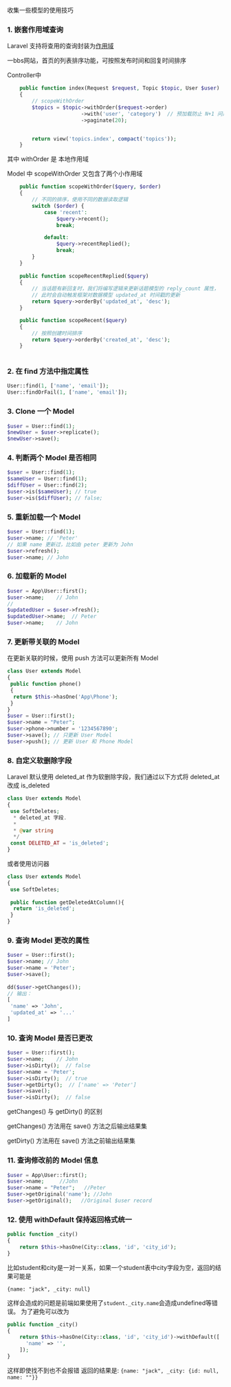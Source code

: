 收集一些模型的使用技巧


### 1. 嵌套作用域查询

Laravel 支持将查用的查询封装为[作用域](https://learnku.com/docs/laravel/6.x/eloquent/5176#local-scopes)

一bbs网站，首页的列表排序功能，可按照发布时间和回复时间排序

Controller中
```php
    public function index(Request $request, Topic $topic, User $user)
    {
        // scopeWithOrder
        $topics = $topic->withOrder($request->order)
                        ->with('user', 'category')  // 预加载防止 N+1 问题
                        ->paginate(20);


        return view('topics.index', compact('topics'));
    }
```
其中 withOrder 是 本地作用域

Model 中 scopeWithOrder 又包含了两个小作用域
```php
    public function scopeWithOrder($query, $order)
    {
        // 不同的排序，使用不同的数据读取逻辑
        switch ($order) {
            case 'recent':
                $query->recent();
                break;

            default:
                $query->recentReplied();
                break;
        }
    }
    
    public function scopeRecentReplied($query)
    {
        // 当话题有新回复时，我们将编写逻辑来更新话题模型的 reply_count 属性，
        // 此时会自动触发框架对数据模型 updated_at 时间戳的更新
        return $query->orderBy('updated_at', 'desc');
    }

    public function scopeRecent($query)
    {
        // 按照创建时间排序
        return $query->orderBy('created_at', 'desc');
    }
    
```

### 2. 在 find 方法中指定属性

```php
User::find(1, ['name', 'email']);
User::findOrFail(1, ['name', 'email']);
```

### 3. Clone 一个 Model

```php
$user = User::find(1);
$newUser = $user->replicate();
$newUser->save();
```

### 4. 判断两个 Model 是否相同

```php
$user = User::find(1);
$sameUser = User::find(1);
$diffUser = User::find(2);
$user->is($sameUser); // true
$user->is($diffUser); // false;
```

### 5. 重新加载一个 Model

```php
$user = User::find(1);
$user->name; // 'Peter'
// 如果 name 更新过，比如由 peter 更新为 John
$user->refresh();
$user->name; // John
```

### 6. 加载新的 Model

```php
$user = App\User::first();
$user->name;    // John
//
$updatedUser = $user->fresh(); 
$updatedUser->name;  // Peter
$user->name;    // John
```

### 7. 更新带关联的 Model

在更新关联的时候，使用 push 方法可以更新所有 Model

```php
class User extends Model
{
 public function phone()
 {
  return $this->hasOne('App\Phone');
 }
}
$user = User::first();
$user->name = "Peter";
$user->phone->number = '1234567890';
$user->save(); // 只更新 User Model
$user->push(); // 更新 User 和 Phone Model
```
 
 
### 8. 自定义软删除字段

Laravel 默认使用 deleted_at 作为软删除字段，我们通过以下方式将 deleted_at 改成 is_deleted

```php
class User extends Model
{
 use SoftDeletes;
  * deleted_at 字段.
  *
  * @var string
  */
 const DELETED_AT = 'is_deleted';
}
```

或者使用访问器

```php
class User extends Model
{
 use SoftDeletes;
  
 public function getDeletedAtColumn(){
  return 'is_deleted';
 }
}
```


### 9. 查询 Model 更改的属性


```php
$user = User::first();
$user->name; // John
$user->name = 'Peter';
$user->save();
 
dd($user->getChanges());
// 输出：
[
 'name' => 'John',
 'updated_at' => '...'
]
```


### 10. 查询 Model 是否已更改

```php
$user = User::first();
$user->name;    // John
$user->isDirty();  // false 
$user->name = 'Peter'; 
$user->isDirty();  // true
$user->getDirty();  // ['name' => 'Peter']
$user->save();   
$user->isDirty();  // false
```

getChanges() 与 getDirty() 的区别

getChanges() 方法用在 save() 方法之后输出结果集

getDirty() 方法用在 save() 方法之前输出结果集

### 11. 查询修改前的 Model 信息

```php
$user = App\User::first();
$user->name;     //John
$user->name = "Peter";   //Peter
$user->getOriginal('name'); //John
$user->getOriginal();   //Original $user record
```

### 12. 使用 withDefault 保持返回格式统一

```php
public function _city()
{
    return $this->hasOne(City::class, 'id', 'city_id');
}
```

比如student和city是一对一关系，如果一个student表中city字段为空，返回的结果可能是

`{name: "jack", _city: null}`

这样会造成的问题是前端如果使用了`student._city.name`会造成undefined等错误。
为了避免可以改为
```php
public function _city()
{
    return $this->hasOne(City::class, 'id', 'city_id')->withDefault([
      'name' => '',
    ]);
}
```
这样即使找不到也不会报错
返回的结果是:
`{name: "jack", _city: {id: null, name: ""}}`
